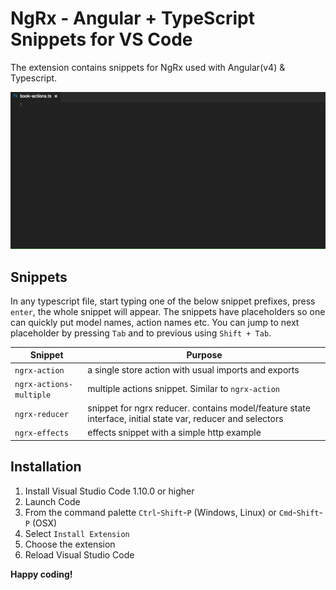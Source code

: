 # NgRx - Angular + TypeScript Snippets for VS Code

The extension contains snippets for NgRx used with Angular(v4) & Typescript.

![Snippets Usage](images/usage_min.gif)

## Snippets

In any typescript file, start typing one of the below snippet prefixes, press `enter`, the whole snippet will appear.
The snippets have placeholders so one can quickly put model names, action names etc. You can jump to next placeholder by
pressing `Tab` and to previous using `Shift + Tab`.

| Snippet                      | Purpose                    |
|------------------------------|----------------------------|
| `ngrx-action`                | a single store action with usual imports and exports |
| `ngrx-actions-multiple`      | multiple actions snippet. Similar to `ngrx-action` |
| `ngrx-reducer`               | snippet for ngrx reducer. contains model/feature state interface, initial state var, reducer and selectors |
| `ngrx-effects`               | effects snippet with a simple http example |

## Installation

1. Install Visual Studio Code 1.10.0 or higher
1. Launch Code
1. From the command palette `Ctrl`-`Shift`-`P` (Windows, Linux) or `Cmd`-`Shift`-`P` (OSX)
1. Select `Install Extension`
1. Choose the extension
1. Reload Visual Studio Code

**Happy coding!**